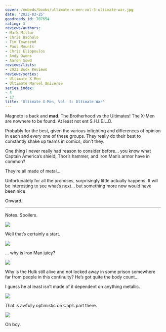 ```yaml
---
cover: /embeds/books/ultimate-x-men-vol-5-ultimate-war.jpg
date: '2023-03-25'
goodreads_id: 707654
rating: 3
reviews/authors:
- Mark Millar
- Chris Bachalo
- Tim Townsend
- Paul Mounts
- Chris Eliopoulos
- Andy Owens
- Aaron Sowd
reviews/lists:
- 2023 Book Reviews
reviews/series:
- Ultimate X-Men
- Ultimate Marvel Universe
series_index:
- 5
- 17
title: 'Ultimate X-Men, Vol. 5: Ultimate War'
---
```

Magneto is back and **mad**. The Brotherhood vs the Ultimates! The X-Men are nowhere to be found. At least not ent S.H.I.E.L.D.  

Probably for the best, given the various infighting and differences of opinion in each and every one of these groups. They really do their best to constantly shake up teams in comics, don’t they. 

One thing I never really had reason to consider before… you know what Captain America’s shield, Thor’s hammer, and Iron Man’s armor have in common?

They’re all made of metal…

Unfortunately for all the promises, surprisingly little actually happens. It will be interesting to see what’s next… but something more now would have been nice. 

Onward. 

<!--more-->

---



Notes. Spoilers. 

![](/embeds/books/attachments/ultimate-war-1c44f1.png)

Well that’s certainly a start. 

![](/embeds/books/attachments/ultimate-war-b9c978.png)

… why is Iron Man juicy?

![](/embeds/books/attachments/ultimate-war-3f908e.png)

Why is the Hulk still alive and not locked away in some prison somewhere far from people in this continuity? He’s got quite the body count…

I guess he at least isn’t made of it dependent on anything metallic. 

![](/embeds/books/attachments/ultimate-war-ae6d6d.png)

That is awfully optimistic on Cap’s part there. 

![](/embeds/books/attachments/ultimate-war-b0961f.png)

Oh boy. 
